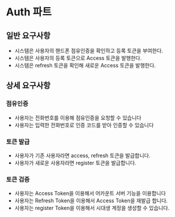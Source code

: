 # Auth 파트

## 일반 요구사항
- 시스템은 사용자의 핸드폰 점유인증을 확인하고 등록 토큰을 부여한다.
- 시스템은 사용자의 등록 토큰으로 Access 토큰을 발행한다.
- 시스템은 refresh 토큰을 확인해 새로운 Access 토큰을 발행한다.

## 상세 요구사항

### 점유인증
- 사용자는 전화번호를 이용해 점유인증을 요청할 수 있습니다
- 사용자는 입력한 전화번호로 인증 코드를 받아 인증할 수 있습니다

### 토큰 발급
- 사용자가 기존 사용자라면 access, refresh 토큰을 발급합니다.
- 사용자가 새로운 사용자라면 register 토큰을 발급합니다.

### 토큰 검증
- 사용자는 Access Token을 이용해서 어카운트 서버 기능을 이용합니다
- 사용자는 Refresh Token을 이용해서 Access Token을 재발급 합니다.
- 사용자는 register Token을 이용해서 시대생 계정을 생성할 수 있습니다.
